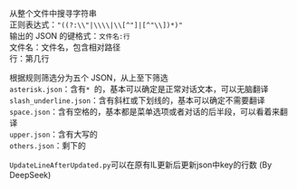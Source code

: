 从整个文件中搜寻字符串<br>
正则表达式：```"((?:\\"|\\\\|\\[^"]|[^"\\])*)"```<br>
输出的 JSON 的键格式：```文件名:行```<br>
文件名：文件名，包含相对路径<br>
行：第几行

根据规则筛选分为五个 JSON，从上至下筛选<br>
```asterisk.json```：含有```* ```的，基本可以确定是正常对话文本，可以无脑翻译<br>
```slash_underline.json```：含有斜杠或下划线的，基本可以确定不需要翻译<br>
```space.json```：含有空格的，基本都是菜单选项或者对话的后半段，可以看着来翻译<br>
```upper.json```：含有大写的<br>
```others.json```：剩下的

```UpdateLineAfterUpdated.py```可以在原有IL更新后更新json中key的行数 (By DeepSeek)